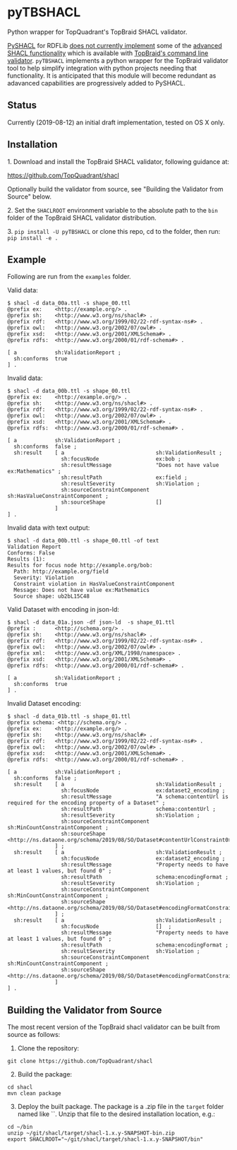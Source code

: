 # pyTBSHACL
Python wrapper for TopQuadrant's TopBraid SHACL validator.

[PySHACL](https://github.com/RDFLib/pySHACL) for RDFLib 
[does not currently implement](https://github.com/RDFLib/pySHACL/blob/master/FEATURES.md) 
some of the [advanced SHACL functionality](https://www.w3.org/TR/shacl-af/) 
which is available with [TopBraid's command line validator](https://github.com/TopQuadrant/shacl). 
`pyTBSHACL` implements a python wrapper for the TopBraid validator tool 
to help simplify integration with python projects 
needing that functionality. It is anticipated that this module will 
become redundant as adavanced capabilities are progressively added to PySHACL.

## Status

Currently (2019-08-12) an initial draft implementation, tested on OS X only.


## Installation

1\. Download and install the TopBraid SHACL validator, following guidance at:
   
   https://github.com/TopQuadrant/shacl
  
  Optionally build the validator from source, see "Building the Validator 
  from Source" below.
  
2\. Set the `SHACLROOT` environment variable to the absolute path to the
`bin` folder of the TopBraid SHACL validator distribution.

3\. `pip install -U pyTBSHACL` or clone this repo, cd to the folder, 
then run: `pip install -e .`

## Example

Following are run from the `examples` folder.

Valid data:

```
$ shacl -d data_00a.ttl -s shape_00.ttl
@prefix ex:    <http://example.org/> .
@prefix sh:    <http://www.w3.org/ns/shacl#> .
@prefix rdf:   <http://www.w3.org/1999/02/22-rdf-syntax-ns#> .
@prefix owl:   <http://www.w3.org/2002/07/owl#> .
@prefix xsd:   <http://www.w3.org/2001/XMLSchema#> .
@prefix rdfs:  <http://www.w3.org/2000/01/rdf-schema#> .

[ a            sh:ValidationReport ;
  sh:conforms  true
] .
```

Invalid data:

```
$ shacl -d data_00b.ttl -s shape_00.ttl
@prefix ex:    <http://example.org/> .
@prefix sh:    <http://www.w3.org/ns/shacl#> .
@prefix rdf:   <http://www.w3.org/1999/02/22-rdf-syntax-ns#> .
@prefix owl:   <http://www.w3.org/2002/07/owl#> .
@prefix xsd:   <http://www.w3.org/2001/XMLSchema#> .
@prefix rdfs:  <http://www.w3.org/2000/01/rdf-schema#> .

[ a            sh:ValidationReport ;
  sh:conforms  false ;
  sh:result    [ a                             sh:ValidationResult ;
                 sh:focusNode                  ex:bob ;
                 sh:resultMessage              "Does not have value ex:Mathematics" ;
                 sh:resultPath                 ex:field ;
                 sh:resultSeverity             sh:Violation ;
                 sh:sourceConstraintComponent  sh:HasValueConstraintComponent ;
                 sh:sourceShape                []
               ]
] .
```

Invalid data with text output:

```
$ shacl -d data_00b.ttl -s shape_00.ttl -of text
Validation Report
Conforms: False
Results (1):
Results for focus node http://example.org/bob:
  Path: http://example.org/field
  Severity: Violation
  Constraint violation in HasValueConstraintComponent
  Message: Does not have value ex:Mathematics
  Source shape: ub2bL15C48
```



Valid Dataset with encoding in json-ld:

```
$ shacl -d data_01a.json -df json-ld  -s shape_01.ttl
@prefix :      <http://schema.org/> .
@prefix sh:    <http://www.w3.org/ns/shacl#> .
@prefix rdf:   <http://www.w3.org/1999/02/22-rdf-syntax-ns#> .
@prefix owl:   <http://www.w3.org/2002/07/owl#> .
@prefix xml:   <http://www.w3.org/XML/1998/namespace> .
@prefix xsd:   <http://www.w3.org/2001/XMLSchema#> .
@prefix rdfs:  <http://www.w3.org/2000/01/rdf-schema#> .

[ a            sh:ValidationReport ;
  sh:conforms  true
] .
```

Invalid Dataset encoding:

```
$ shacl -d data_01b.ttl -s shape_01.ttl
@prefix schema: <http://schema.org/> .
@prefix ex:    <http://example.org/> .
@prefix sh:    <http://www.w3.org/ns/shacl#> .
@prefix rdf:   <http://www.w3.org/1999/02/22-rdf-syntax-ns#> .
@prefix owl:   <http://www.w3.org/2002/07/owl#> .
@prefix xsd:   <http://www.w3.org/2001/XMLSchema#> .
@prefix rdfs:  <http://www.w3.org/2000/01/rdf-schema#> .

[ a            sh:ValidationReport ;
  sh:conforms  false ;
  sh:result    [ a                             sh:ValidationResult ;
                 sh:focusNode                  ex:dataset2_encoding ;
                 sh:resultMessage              "A schema:contentUrl is required for the encoding property of a Dataset" ;
                 sh:resultPath                 schema:contentUrl ;
                 sh:resultSeverity             sh:Violation ;
                 sh:sourceConstraintComponent  sh:MinCountConstraintComponent ;
                 sh:sourceShape                <http://ns.dataone.org/schema/2019/08/SO/Dataset#contentUrlConstraint0>
               ] ;
  sh:result    [ a                             sh:ValidationResult ;
                 sh:focusNode                  ex:dataset2_encoding ;
                 sh:resultMessage              "Property needs to have at least 1 values, but found 0" ;
                 sh:resultPath                 schema:encodingFormat ;
                 sh:resultSeverity             sh:Violation ;
                 sh:sourceConstraintComponent  sh:MinCountConstraintComponent ;
                 sh:sourceShape                <http://ns.dataone.org/schema/2019/08/SO/Dataset#encodingFormatConstraint0>
               ] ;
  sh:result    [ a                             sh:ValidationResult ;
                 sh:focusNode                  []  ;
                 sh:resultMessage              "Property needs to have at least 1 values, but found 0" ;
                 sh:resultPath                 schema:encodingFormat ;
                 sh:resultSeverity             sh:Violation ;
                 sh:sourceConstraintComponent  sh:MinCountConstraintComponent ;
                 sh:sourceShape                <http://ns.dataone.org/schema/2019/08/SO/Dataset#encodingFormatConstraint0>
               ]
] .
```


## Building the Validator from Source

The most recent version of the TopBraid shacl validator can be built 
from source as follows:

1. Clone the repository:

```
git clone https://github.com/TopQuadrant/shacl
```

2. Build the package:

```
cd shacl
mvn clean package 
```

3. Deploy the built package. The package is a .zip file in the `target` 
folder named like ``. Unzip that file to the desired installation
location, e.g.:

```
cd ~/bin
unzip ~/git/shacl/target/shacl-1.x.y-SNAPSHOT-bin.zip
export SHACLROOT="~/git/shacl/target/shacl-1.x.y-SNAPSHOT/bin"
```